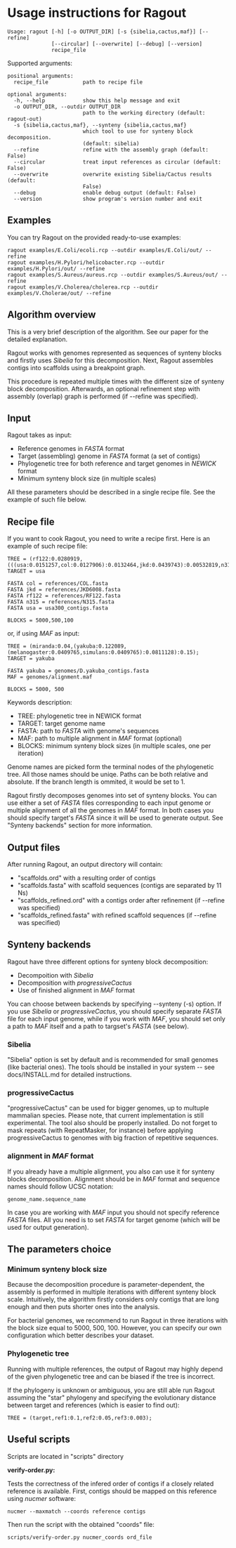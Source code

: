 Usage instructions for Ragout
=============================

    Usage: ragout [-h] [-o OUTPUT_DIR] [-s {sibelia,cactus,maf}] [--refine]
                  [--circular] [--overwrite] [--debug] [--version]
                  recipe_file
    
Supported arguments:

    positional arguments:
      recipe_file           path to recipe file

    optional arguments:
      -h, --help            show this help message and exit
      -o OUTPUT_DIR, --outdir OUTPUT_DIR
                            path to the working directory (default: ragout-out)
      -s {sibelia,cactus,maf}, --synteny {sibelia,cactus,maf}
                            which tool to use for synteny block decomposition.
                            (default: sibelia)
      --refine              refine with the assembly graph (default: False)
      --circular            treat input references as circular (default: False)
      --overwrite           overwrite existing Sibelia/Cactus results (default:
                            False)
      --debug               enable debug output (default: False)
      --version             show program's version number and exit


Examples
---------

You can try Ragout on the provided ready-to-use examples:

    ragout examples/E.Coli/ecoli.rcp --outdir examples/E.Coli/out/ --refine
    ragout examples/H.Pylori/helicobacter.rcp --outdir examples/H.Pylori/out/ --refine
    ragout examples/S.Aureus/aureus.rcp --outdir examples/S.Aureus/out/ --refine
    ragout examples/V.Cholerea/cholerea.rcp --outdir examples/V.Cholerae/out/ --refine

Algorithm overview
------------------

This is a very brief description of the algorithm. See our paper 
for the detailed explanation.

Ragout works with genomes represented as sequences of synteny blocks
and firstly uses *Sibelia* for this decomposition. 
Next, Ragout assembles contigs into scaffolds using a breakpoint graph.

This procedure is repeated multiple times with the different size
of synteny block decomposition. Afterwards, an optional refinement
step with assembly (overlap) graph is performed (if --refine was specified).

Input
------

Ragout takes as input:

* Reference genomes in *FASTA* format
* Target (assembling) genome in *FASTA* format (a set of contigs)
* Phylogenetic tree for both reference and target genomes in *NEWICK* format
* Minimum synteny block size (in multiple scales)

All these parameters should be described in a single recipe file.
See the example of such file below.

Recipe file
-----------

If you want to cook Ragout, you need to write a recipe first.
Here is an example of such recipe file:

    TREE = (rf122:0.0280919,(((usa:0.0151257,col:0.0127906):0.0132464,jkd:0.0439743):0.00532819,n315:0.0150894):0.0150894);
    TARGET = usa

    FASTA col = references/COL.fasta
    FASTA jkd = references/JKD6008.fasta
    FASTA rf122 = references/RF122.fasta
    FASTA n315 = references/N315.fasta
    FASTA usa = usa300_contigs.fasta

    BLOCKS = 5000,500,100

or, if using *MAF* as input:

    TREE = (miranda:0.04,(yakuba:0.122089,(melanogaster:0.0409765,simulans:0.0409765):0.0811128):0.15);
    TARGET = yakuba

    FASTA yakuba = genomes/D.yakuba_contigs.fasta
    MAF = genomes/alignment.maf

    BLOCKS = 5000, 500

Keywords description:

* TREE: phylogenetic tree in NEWICK format
* TARGET: target genome name
* FASTA: path to *FASTA* with genome's sequences
* MAF: path to multiple alignment in *MAF* format (optional)
* BLOCKS: minimum synteny block sizes (in multiple scales, one per iteration)

Genome names are picked form the terminal nodes of the phylogenetic tree.
All those names should be uniqe. Paths can be both relative and absolute.
If the branch length is ommited, it would be set to 1.

Ragout firstly decomposes genomes into set of synteny blocks.
You can use either a set of *FASTA* files corresponding to each input genome
or multiple alignment of all the genomes in *MAF* format.
In both cases you should specify target's *FASTA* since it will be
used to generate output. See "Synteny backends" section for more information.


Output files
------------

After running Ragout, an output directory will contain:

* "scaffolds.ord" with a resulting order of contigs
* "scaffolds.fasta" with scaffold sequences (contigs are separated by 11 Ns)
* "scaffolds_refined.ord" with a contigs order after refinement (if --refine was specified)
* "scaffolds_refined.fasta" with refined scaffold sequences (if --refine was specified)


Synteny backends
----------------

Ragout have three different options for synteny block decomposition:

* Decompoition with *Sibelia*
* Decomposition with *progressiveCactus*
* Use of finished alignment in *MAF* format

You can choose between backends by specifying --synteny (-s) option.
If you use *Sibelia* or *progressiveCactus*, you should specify separate *FASTA*
file for each input genome, while if you work with *MAF*, you should set
only a path to *MAF* itself and a path to targset's *FASTA* (see below).

### Sibelia

"Sibelia" option is set by default and is recommended for small genomes (like bacterial ones).
The tools should be installed in your system -- see docs/INSTALL.md for detailed instructions.

### progressiveCactus

"progressiveCactus" can be used for bigger genomes, up to multuple mammalian species.
Please note, that current implementation is still experimental. The tool also 
should be properly installed. Do not forget to mask repeats (with RepeatMasker, for instance)
before applying progressiveCactus to genomes with big fraction of repetitive sequences.

### alignment in *MAF* format

If you already have a multiple alignment, you also can use it for synteny blocks decomposition.
Alignment should be in *MAF* format and sequence names should follow UCSC notation:

    genome_name.sequence_name

In case you are working with *MAF* input you should not specify reference *FASTA* files.
All you need is to set *FASTA* for target genome (which will be used for output generation).


The parameters choice
---------------------

### Minimum synteny block size

Because the decomposition procedure is parameter-dependent, the assembly
is performed in multiple iterations with different synteny block
scale. Intuitively, the algorithm firstly considers only contigs
that are long enough and then puts shorter ones into the analysis.

For bacterial genomes, we recommend to run Ragout in three
iterations with the block size equal to 5000, 500, 100.
However, you can specify our own configuration which better
describes your dataset.

### Phylogenetic tree

Running with multiple references, the output of Ragout may highly
depend of the given phylogenetic tree and can be biased if
the tree is incorrect.

If the phylogeny is unknown or ambiguous, you are still able run Ragout assuming
the "star" phylogeny and specifying the evolutionary distance between
target and references (which is easier to find out):

    TREE = (target,ref1:0.1,ref2:0.05,ref3:0.003);


Useful scripts
--------------

Scripts are located in "scripts" directory

**verify-order.py:**

Tests the correctness of the infered order of contigs if a closely related reference
is available. First, contigs should be mapped on this reference using *nucmer* software:

    nucmer --maxmatch --coords reference contigs

Then run the script with the obtained "coords" file:

    scripts/verify-order.py nucmer_coords ord_file